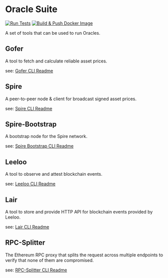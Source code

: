 # Oracle Suite

[![Run Tests](https://github.com/kRoqmoq/oracle-suite/actions/workflows/test.yml/badge.svg)](https://github.com/kRoqmoq/oracle-suite/actions/workflows/test.yml)
[![Build & Push Docker Image](https://github.com/kRoqmoq/oracle-suite/actions/workflows/docker.yml/badge.svg)](https://github.com/kRoqmoq/oracle-suite/actions/workflows/docker.yml)

A set of tools that can be used to run Oracles.

## Gofer

A tool to fetch and calculate reliable asset prices.

see: [Gofer CLI Readme](cmd/gofer/README.md)

## Spire

A peer-to-peer node & client for broadcast signed asset prices.

see: [Spire CLI Readme](cmd/spire/README.md)

## Spire-Bootstrap

A bootstrap node for the Spire network.

see: [Spire Bootstrap CLI Readme](cmd/spire-bootstrap/README.md)

## Leeloo

A tool to observe and attest blockchain events.

see: [Leeloo CLI Readme](cmd/leeloo/README.md)

## Lair

A tool to store and provide HTTP API for blockchain events provided by Leeloo.

see: [Lair CLI Readme](cmd/lair/README.md)

## RPC-Splitter

The Ethereum RPC proxy that splits the request across multiple endpoints to verify that none of them are compromised.

see: [RPC-Splitter CLI Readme](cmd/rpc-splitter/README.md)

